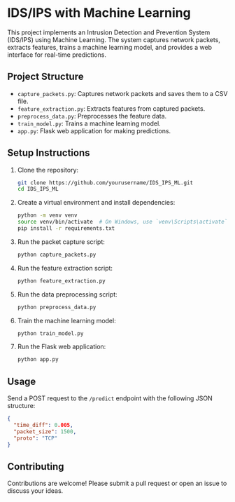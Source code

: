 # IDS/IPS with Machine Learning

This project implements an Intrusion Detection and Prevention System (IDS/IPS) using Machine Learning. The system captures network packets, extracts features, trains a machine learning model, and provides a web interface for real-time predictions.

## Project Structure
- `capture_packets.py`: Captures network packets and saves them to a CSV file.
- `feature_extraction.py`: Extracts features from captured packets.
- `preprocess_data.py`: Preprocesses the feature data.
- `train_model.py`: Trains a machine learning model.
- `app.py`: Flask web application for making predictions.

## Setup Instructions
1. Clone the repository:
    ```bash
    git clone https://github.com/yourusername/IDS_IPS_ML.git
    cd IDS_IPS_ML
    ```

2. Create a virtual environment and install dependencies:
    ```bash
    python -m venv venv
    source venv/bin/activate  # On Windows, use `venv\Scripts\activate`
    pip install -r requirements.txt
    ```

3. Run the packet capture script:
    ```bash
    python capture_packets.py
    ```

4. Run the feature extraction script:
    ```bash
    python feature_extraction.py
    ```

5. Run the data preprocessing script:
    ```bash
    python preprocess_data.py
    ```

6. Train the machine learning model:
    ```bash
    python train_model.py
    ```

7. Run the Flask web application:
    ```bash
    python app.py
    ```

## Usage
Send a POST request to the `/predict` endpoint with the following JSON structure:
```json
{
  "time_diff": 0.005,
  "packet_size": 1500,
  "proto": "TCP"
}
```
## Contributing
Contributions are welcome! Please submit a pull request or open an issue to discuss your ideas.
